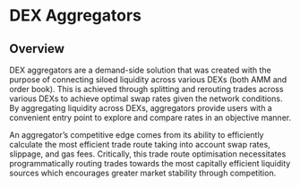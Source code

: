 # DEX Aggregators

## Overview

DEX aggregators are a demand-side solution that was created with the purpose of connecting siloed liquidity across various DEXs (both AMM and order book). This is achieved through splitting and rerouting trades across various DEXs to achieve optimal swap rates given the network conditions. By aggregating liquidity across DEXs, aggregators provide users with a convenient entry point to explore and compare rates in an objective manner.

An aggregator’s competitive edge comes from its ability to efficiently calculate the most efficient trade route taking into account swap rates, slippage, and gas fees. Critically, this trade route optimisation necessitates programmatically routing trades towards the most capitally efficient liquidity sources which encourages greater market stability through competition.

